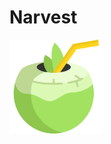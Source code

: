 # Narvest
<img src="https://github.com/Steve0929/Narvest/blob/master/public/fruits/fruit.png" width="150" height="150" />


